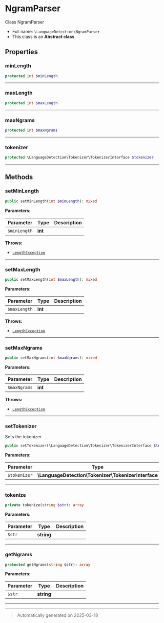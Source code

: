 
# NgramParser

Class NgramParser



* Full name: `\LanguageDetection\NgramParser`
* This class is an **Abstract class**



## Properties


### minLength



```php
protected int $minLength
```






***

### maxLength



```php
protected int $maxLength
```






***

### maxNgrams



```php
protected int $maxNgrams
```






***

### tokenizer



```php
protected \LanguageDetection\Tokenizer\TokenizerInterface $tokenizer
```






***

## Methods


### setMinLength



```php
public setMinLength(int $minLength): mixed
```








**Parameters:**

| Parameter | Type | Description |
|-----------|------|-------------|
| `$minLength` | **int** |  |




**Throws:**

- [`LengthException`](../LengthException.md)



***

### setMaxLength



```php
public setMaxLength(int $maxLength): mixed
```








**Parameters:**

| Parameter | Type | Description |
|-----------|------|-------------|
| `$maxLength` | **int** |  |




**Throws:**

- [`LengthException`](../LengthException.md)



***

### setMaxNgrams



```php
public setMaxNgrams(int $maxNgrams): mixed
```








**Parameters:**

| Parameter | Type | Description |
|-----------|------|-------------|
| `$maxNgrams` | **int** |  |




**Throws:**

- [`LengthException`](../LengthException.md)



***

### setTokenizer

Sets the tokenizer

```php
public setTokenizer(\LanguageDetection\Tokenizer\TokenizerInterface $tokenizer): mixed
```








**Parameters:**

| Parameter | Type | Description |
|-----------|------|-------------|
| `$tokenizer` | **\LanguageDetection\Tokenizer\TokenizerInterface** |  |





***

### tokenize



```php
private tokenize(string $str): array
```








**Parameters:**

| Parameter | Type | Description |
|-----------|------|-------------|
| `$str` | **string** |  |





***

### getNgrams



```php
protected getNgrams(string $str): array
```








**Parameters:**

| Parameter | Type | Description |
|-----------|------|-------------|
| `$str` | **string** |  |





***


***
> Automatically generated on 2025-03-18
